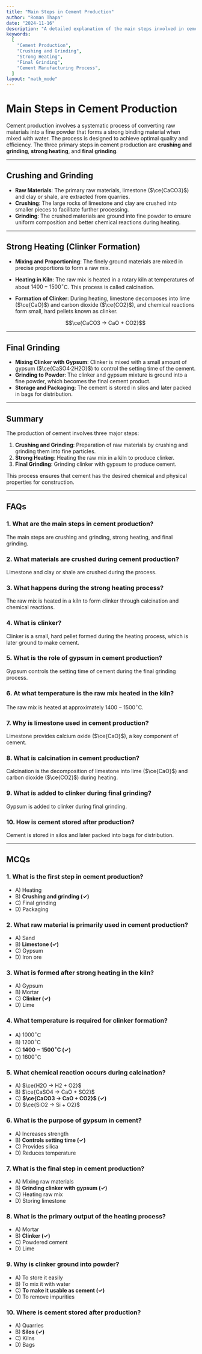 ```yaml
---
title: "Main Steps in Cement Production"
author: "Roman Thapa"
date: "2024-11-16"
description: "A detailed explanation of the main steps involved in cement production: crushing and grinding, strong heating, and final grinding."
keywords:
  [
    "Cement Production",
    "Crushing and Grinding",
    "Strong Heating",
    "Final Grinding",
    "Cement Manufacturing Process",
  ]
layout: "math_mode"
---
```


# Main Steps in Cement Production

Cement production involves a systematic process of converting raw materials into a fine powder that forms a strong binding material when mixed with water. The process is designed to achieve optimal quality and efficiency. The three primary steps in cement production are **crushing and grinding**, **strong heating**, and **final grinding**.

---

## Crushing and Grinding

- **Raw Materials**: The primary raw materials, limestone ($\ce{CaCO3}$) and clay or shale, are extracted from quarries.
- **Crushing**: The large rocks of limestone and clay are crushed into smaller pieces to facilitate further processing.
- **Grinding**: The crushed materials are ground into fine powder to ensure uniform composition and better chemical reactions during heating.

---

## Strong Heating (Clinker Formation)

- **Mixing and Proportioning**: The finely ground materials are mixed in precise proportions to form a raw mix.
- **Heating in Kiln**: The raw mix is heated in a rotary kiln at temperatures of about $1400-1500^\circ$C. This process is called calcination.
- **Formation of Clinker**: During heating, limestone decomposes into lime ($\ce{CaO}$) and carbon dioxide ($\ce{CO2}$), and chemical reactions form small, hard pellets known as clinker.
  
  $$\ce{CaCO3 -> CaO + CO2}$$

---

## Final Grinding

- **Mixing Clinker with Gypsum**: Clinker is mixed with a small amount of gypsum ($\ce{CaSO4·2H2O}$) to control the setting time of the cement.
- **Grinding to Powder**: The clinker and gypsum mixture is ground into a fine powder, which becomes the final cement product.
- **Storage and Packaging**: The cement is stored in silos and later packed in bags for distribution.

---

## Summary

The production of cement involves three major steps:

1. **Crushing and Grinding**: Preparation of raw materials by crushing and grinding them into fine particles.
2. **Strong Heating**: Heating the raw mix in a kiln to produce clinker.
3. **Final Grinding**: Grinding clinker with gypsum to produce cement. 

This process ensures that cement has the desired chemical and physical properties for construction.

---

## FAQs

### 1. What are the main steps in cement production?
The main steps are crushing and grinding, strong heating, and final grinding.

### 2. What materials are crushed during cement production?
Limestone and clay or shale are crushed during the process.

### 3. What happens during the strong heating process?
The raw mix is heated in a kiln to form clinker through calcination and chemical reactions.

### 4. What is clinker?
Clinker is a small, hard pellet formed during the heating process, which is later ground to make cement.

### 5. What is the role of gypsum in cement production?
Gypsum controls the setting time of cement during the final grinding process.

### 6. At what temperature is the raw mix heated in the kiln?
The raw mix is heated at approximately $1400-1500^\circ$C.

### 7. Why is limestone used in cement production?
Limestone provides calcium oxide ($\ce{CaO}$), a key component of cement.

### 8. What is calcination in cement production?
Calcination is the decomposition of limestone into lime ($\ce{CaO}$) and carbon dioxide ($\ce{CO2}$) during heating.

### 9. What is added to clinker during final grinding?
Gypsum is added to clinker during final grinding.

### 10. How is cement stored after production?
Cement is stored in silos and later packed into bags for distribution.

---

## MCQs

### 1. What is the first step in cement production?
- A) Heating
- B) **Crushing and grinding (✓)**
- C) Final grinding
- D) Packaging

### 2. What raw material is primarily used in cement production?
- A) Sand
- B) **Limestone (✓)**
- C) Gypsum
- D) Iron ore

### 3. What is formed after strong heating in the kiln?
- A) Gypsum
- B) Mortar
- C) **Clinker (✓)**
- D) Lime

### 4. What temperature is required for clinker formation?
- A) $1000^\circ$C
- B) $1200^\circ$C
- C) **$1400-1500^\circ$C (✓)**
- D) $1600^\circ$C

### 5. What chemical reaction occurs during calcination?
- A) $\ce{H2O -> H2 + O2}$
- B) $\ce{CaSO4 -> CaO + SO2}$
- C) **$\ce{CaCO3 -> CaO + CO2}$ (✓)**
- D) $\ce{SiO2 -> Si + O2}$

### 6. What is the purpose of gypsum in cement?
- A) Increases strength
- B) **Controls setting time (✓)**
- C) Provides silica
- D) Reduces temperature

### 7. What is the final step in cement production?
- A) Mixing raw materials
- B) **Grinding clinker with gypsum (✓)**
- C) Heating raw mix
- D) Storing limestone

### 8. What is the primary output of the heating process?
- A) Mortar
- B) **Clinker (✓)**
- C) Powdered cement
- D) Lime

### 9. Why is clinker ground into powder?
- A) To store it easily
- B) To mix it with water
- C) **To make it usable as cement (✓)**
- D) To remove impurities

### 10. Where is cement stored after production?
- A) Quarries
- B) **Silos (✓)**
- C) Kilns
- D) Bags